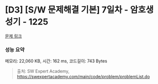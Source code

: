 # [D3] [S/W 문제해결 기본] 7일차 - 암호생성기 - 1225 

[문제 링크](https://swexpertacademy.com/main/code/problem/problemDetail.do?contestProbId=AV14uWl6AF0CFAYD) 

### 성능 요약

메모리: 22,060 KB, 시간: 162 ms, 코드길이: 743 Bytes



> 출처: SW Expert Academy, https://swexpertacademy.com/main/code/problem/problemList.do
